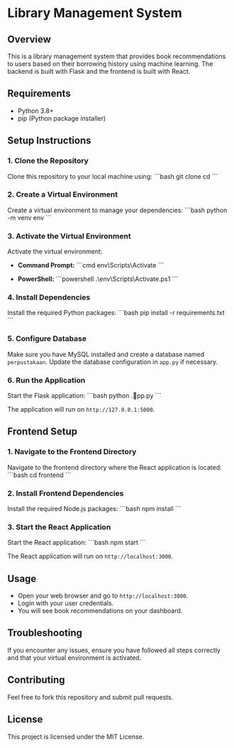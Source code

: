
# Library Management System

## Overview
This is a library management system that provides book recommendations to users based on their borrowing history using machine learning. The backend is built with Flask and the frontend is built with React.

## Requirements
- Python 3.8+
- pip (Python package installer)

## Setup Instructions

### 1. Clone the Repository
Clone this repository to your local machine using:
\```bash
git clone <repository-url>
cd <repository-directory>
\```

### 2. Create a Virtual Environment
Create a virtual environment to manage your dependencies:
\```bash
python -m venv env
\```

### 3. Activate the Virtual Environment
Activate the virtual environment:

- **Command Prompt:**
  \```cmd
  env\Scripts\Activate
  \```

- **PowerShell:**
  \```powershell
  .\env\Scripts\Activate.ps1
  \```

### 4. Install Dependencies
Install the required Python packages:
\```bash
pip install -r requirements.txt
\```

### 5. Configure Database
Make sure you have MySQL installed and create a database named `perpustakaan`. Update the database configuration in `app.py` if necessary.

### 6. Run the Application
Start the Flask application:
\```bash
python .pp.py
\```

The application will run on `http://127.0.0.1:5000`.

## Frontend Setup

### 1. Navigate to the Frontend Directory
Navigate to the frontend directory where the React application is located:
\```bash
cd frontend
\```

### 2. Install Frontend Dependencies
Install the required Node.js packages:
\```bash
npm install
\```

### 3. Start the React Application
Start the React application:
\```bash
npm start
\```

The React application will run on `http://localhost:3000`.

## Usage
- Open your web browser and go to `http://localhost:3000`.
- Login with your user credentials.
- You will see book recommendations on your dashboard.

## Troubleshooting
If you encounter any issues, ensure you have followed all steps correctly and that your virtual environment is activated.

## Contributing
Feel free to fork this repository and submit pull requests.

## License
This project is licensed under the MIT License.

